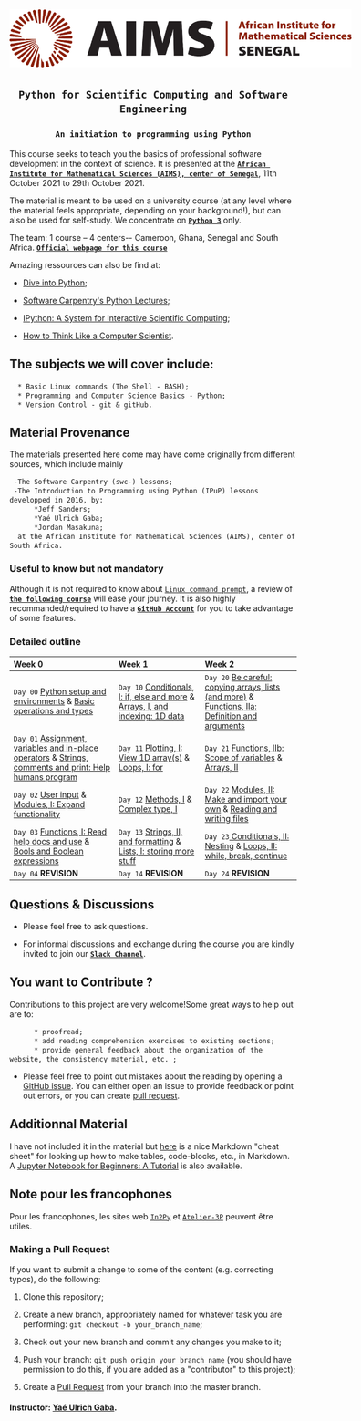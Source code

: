 <center>
    <a href="https://www.aims-senegal.org/" ><img src="aimssn_logo.png" style="float:center; max-width: 600px; display: inline" alt="AINS-SN"/> </a>
    </center>

## <h2 align="center">                   `Python for Scientific Computing and Software Engineering`        </h2>

### <h3 align="center">                   `An initiation to programming using Python`        </h3>






This course seeks to teach you the basics of professional software development in the context of science. 
It is presented at the **[`African Institute for Mathematical Sciences (AIMS), center of Senegal`](https://aims-senegal.org/)**, 11th October 2021 to 29th October 2021.

The material is meant to be used on a university course (at any level where the material feels appropriate, depending on your background!), but can also be used for self-study. We concentrate on **[`Python 3`](https://www.python.org/downloads/)** only.



The team: 1 course – 4 centers-- Cameroon, Ghana, Senegal and South Africa. **[`Official webpage for this course`](python.aims.ac.za)**


Amazing ressources can also be find at: 

* [Dive into Python](http://www.diveintopython.net/toc/index.html);

* [Software Carpentry's Python Lectures](http://software-carpentry.org/4_0/python/);

* [IPython: A System for Interactive Scientific Computing](http://dx.doi.org/10.1109/MCSE.2007.53);

* [How to Think Like a Computer Scientist](http://www.greenteapress.com/thinkpython/thinkpython.html).


 ## The subjects we will cover include:

      * Basic Linux commands (The Shell - BASH);
      * Programming and Computer Science Basics - Python;
      * Version Control - git & gitHub.
    
 ## Material Provenance
 The materials presented here come may have come originally from different sources, which include mainly
 
     -The Software Carpentry (swc-) lessons;
     -The Introduction to Programming using Python (IPuP) lessons developped in 2016, by:
          *Jeff Sanders; 
          *Yaé Ulrich Gaba; 
          *Jordan Masakuna;
      at the African Institute for Mathematical Sciences (AIMS), center of South Africa.
 
 ### Useful to know but not mandatory
 
 Although it is not required to know about [`Linux command prompt`](https://python.aims.ac.za/pages/notations.html#linux-command-line-prompt), a review of **[`the following course`](https://github.com/gabayae/friendly-shell-lesson)** will ease your journey. It is also highly recommanded/required to have a **[`GitHub Account`](https://github.com/join)** for you to take advantage of some features. 
 
 ### Detailed outline

| Week 0 | Week 1 | Week 2
|:-------------|:------------------|:------|
| `Day 00` [Python setup and environments](https://python.aims.ac.za/pages/setup.html) & [ Basic operations and types](https://python.aims.ac.za/pages/basic_ops_types.html)| `Day 10` [Conditionals, I: if, else and more](https://python.aims.ac.za/pages/conditionals.html) & [ Arrays, I, and indexing: 1D data](https://python.aims.ac.za/pages/arrays.html) | `Day 20` [Be careful: copying arrays, lists (and more)](https://python.aims.ac.za/pages/cp_mutable_objs.html) & [Functions, IIa: Definition and arguments](https://python.aims.ac.za/pages/functions00.html) | Operators
| `Day 01` [ Assignment, variables and in-place operators](https://python.aims.ac.za/pages/assignment_var.html) & [Strings, comments and print: Help humans program](https://python.aims.ac.za/pages/comm_str_print.html) | `Day 11` [ Plotting, I: View 1D array(s)](https://python.aims.ac.za/pages/plot.html) & [ Loops, I: for](https://python.aims.ac.za/pages/loop_for.html) | `Day 21` [Functions, IIb: Scope of variables](https://python.aims.ac.za/pages/functions01.html) & [ Arrays, II](https://python.aims.ac.za/pages/arrays_02.html)
| `Day 02` [ User input](https://python.aims.ac.za/pages/user_input.html) & [ Modules, I: Expand functionality](https://python.aims.ac.za/pages/modules.html) | `Day 12` [ Methods, I](https://python.aims.ac.za/pages/methods.html) & [Complex type, I](https://python.aims.ac.za/pages/complex.html) | `Day 22` [ Modules, II: Make and import your own](https://python.aims.ac.za/pages/importing.html) & [Reading and writing files](https://python.aims.ac.za/pages/file_io.html)| Loops
| `Day 03` [Functions, I: Read help docs and use](https://python.aims.ac.za/pages/helpdocs.html) & [ Bools and Boolean expressions](https://python.aims.ac.za/pages/boolean_expr.html)| `Day 13` [ Strings, II, and formatting](https://python.aims.ac.za/pages/str_and_format.html) & [ Lists, I: storing more stuff](https://python.aims.ac.za/pages/list_and_list_comprehension.html) | `Day 23`[ Conditionals, II: Nesting](https://python.aims.ac.za/pages/conditionals_02.html) & [ Loops, II: while, break, continue](https://python.aims.ac.za/pages/loop_while_break_continue.html) |
| `Day 04` **REVISION**| `Day 14` **REVISION** | `Day 24` **REVISION** |



 
 
 ## Questions & Discussions
  * Please feel free to ask questions.
  
  * For informal discussions and exchange during the course you are kindly invited to join our **[`Slack Channel`](https://join.slack.com/t/init2py/shared_invite/zt-wquuxrxg-WkqFb4XZ6Qbtsw3Hp9FbHw)**.
 
 ## You want to Contribute ?
 Contributions to this project are very welcome!Some great ways to help out are to:
 
          * proofread;
          * add reading comprehension exercises to existing sections;
          * provide general feedback about the organization of the website, the consistency material, etc. ;
 * Please feel free to point out mistakes about the reading by opening a [GitHub issue](https://github.com/gabayae/scientific-computing/issues). You can either open an issue to provide feedback or point out errors, or you can create [pull request](https://help.github.com/en/articles/creating-a-pull-request).    
 
 
 ## Additionnal Material
 I have not included it in the material but [here](https://github.com/adam-p/markdown-here/wiki/Markdown-Cheatsheet) is a nice Markdown "cheat sheet" for looking up how to make tables, code-blocks, etc., in Markdown. A [Jupyter Notebook for Beginners: A Tutorial](https://www.dataquest.io/blog/jupyter-notebook-tutorial/) is also available. 
 
 ## Note pour les francophones
 Pour les francophones, les sites web [`In2Py`](https://gabayae.github.io/bases_de_programmation_python/) et [`Atelier-3P`](https://ai-technipreneurs.github.io/site-officiel-atelier-3-P/) peuvent être utiles.

 
 
 
 
 ### Making a Pull Request
 If you want to submit a change to some of the content (e.g. correcting typos), do the following:
 
   1. Clone this repository;
      
   2. Create a new branch, appropriately named for whatever task you are performing: 
       ``git checkout -b your_branch_name``;
   
   3. Check out your new branch and commit any changes you make to it;
      
   4. Push your branch: ``git push origin your_branch_name`` (you should have permission to do this, if you are added as a "contributor" to this project);
      
   5. Create a [Pull Request](https://help.github.com/en/articles/creating-a-pull-request) from your branch into the master branch.
 
 
#### Instructor: [Yaé Ulrich Gaba](https://github.com/gabayae).

